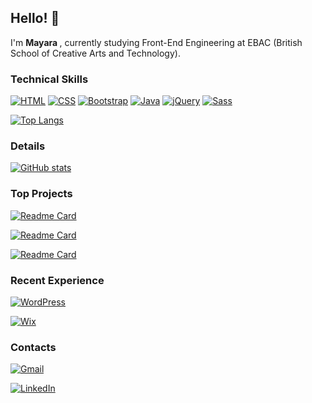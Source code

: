 ## Hello! 👋
I'm <strong> Mayara </strong>, currently studying Front-End Engineering at EBAC (British School of Creative Arts and Technology).

### Technical Skills
[![HTML](https://img.shields.io/badge/HTML-%23E34F26.svg?logo=html5&logoColor=white)](#)
[![CSS](https://img.shields.io/badge/CSS-639?logo=css&logoColor=fff)](#)
[![Bootstrap](https://img.shields.io/badge/Bootstrap-7952B3?logo=bootstrap&logoColor=fff)](#)
[![Java](https://img.shields.io/badge/Java-%23ED8B00.svg?logo=openjdk&logoColor=white)](#)
[![jQuery](https://img.shields.io/badge/jQuery-0769AD?logo=jquery&logoColor=fff)](#)
[![Sass](https://img.shields.io/badge/Sass-C69?logo=sass&logoColor=fff)](#)

[![Top Langs](https://github-readme-stats.vercel.app/api/top-langs/?username=MayaraSH&layout=compact&theme=dracula)](https://github.com/MayaraSH)

### Details

[![GitHub stats](https://github-readme-stats.vercel.app/api?username=MayaraSH&show_icons=true&theme=dracula&include_all_commits=true&count_private=true)](https://github.com/MayaraSH)

### Top Projects

[![Readme Card](https://github-readme-stats.vercel.app/api/pin/?username=MayaraSH&repo=profile&theme=dracula)](https://github.com/MayaraSH/profile)
<br>

[![Readme Card](https://github-readme-stats.vercel.app/api/pin/?username=MayaraSH&repo=clone_disneyplus&theme=dracula)](https://github.com/MayaraSH/clone_disneyplus)
<br>

[![Readme Card](https://github-readme-stats.vercel.app/api/pin/?username=MayaraSH&repo=countdown_evento&theme=dracula)](https://github.com/MayaraSH/countdown_evento)


### Recent Experience
[![WordPress](https://img.shields.io/badge/WordPress-%2321759B.svg?logo=wordpress&logoColor=white)](#)

[![Wix](https://img.shields.io/badge/Wix-%23000000.svg?logo=wix&logoColor=white)](#)

### Contacts

[![Gmail](https://img.shields.io/badge/Gmail-D14836?logo=gmail&logoColor=white)](mailto:mayara.workmail@gmail.com)

[![LinkedIn](https://custom-icon-badges.demolab.com/badge/LinkedIn-0A66C2?logo=linkedin-white&logoColor=fff)](https://www.linkedin.com/in/mayara-cristina-do-amaral/)
